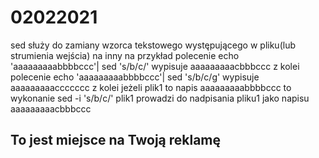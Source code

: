 # 02022021
sed służy do zamiany wzorca tekstowego występującego w pliku(lub strumienia wejścia) na inny na przykład polecenie
echo 'aaaaaaaaabbbbccc'| sed 's/b/c/'
wypisuje aaaaaaaaacbbbccc
z kolei polecenie
echo 'aaaaaaaaabbbbccc'| sed 's/b/c/g'
wypisuje
aaaaaaaaaccccccc
z kolei jeżeli plik1 to napis aaaaaaaaabbbbccc to wykonanie
sed -i 's/b/c/' plik1 prowadzi do nadpisania pliku1 jako napisu aaaaaaaaacbbbccc
## To jest miejsce na Twoją reklamę
